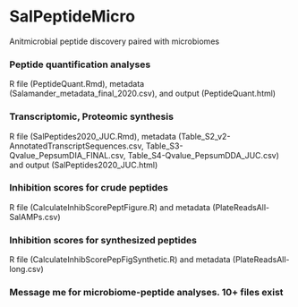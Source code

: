 # SalPeptideMicro
Anitmicrobial peptide discovery paired with microbiomes


### Peptide quantification analyses
R file (PeptideQuant.Rmd), metadata (Salamander_metadata_final_2020.csv), and output (PeptideQuant.html)


### Transcriptomic, Proteomic synthesis
R file (SalPeptides2020_JUC.Rmd), metadata (Table_S2_v2-AnnotatedTranscriptSequences.csv, Table_S3-Qvalue_PepsumDIA_FINAL.csv, Table_S4-Qvalue_PepsumDDA_JUC.csv) and output (SalPeptides2020_JUC.html)


### Inhibition scores for crude peptides
R file (CalculateInhibScorePeptFigure.R) and metadata (PlateReadsAll-SalAMPs.csv)


### Inhibition scores for synthesized peptides
R file (CalculateInhibScorePepFigSynthetic.R) and metadata (PlateReadsAll-long.csv)

### Message me for microbiome-peptide analyses. 10+ files exist
